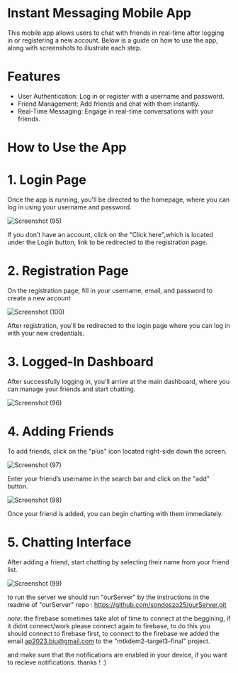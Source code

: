 # Instant Messaging Mobile App


This mobile app allows users to chat with friends in real-time after logging in or registering a new account. Below is a guide on how to use the app, along with screenshots to illustrate each step.


# Features
* User Authentication: Log in or register with a username and password.
* Friend Management: Add friends and chat with them instantly.
* Real-Time Messaging: Engage in real-time conversations with your friends.


# How to Use the App


# 1. Login Page
Once the app is running, you'll be directed to the homepage, where you can log in using your username and password.

![Screenshot (95)](https://github.com/user-attachments/assets/7b959743-6880-43c8-b5a9-3b46ce9fc93e)


If you don’t have an account, click on the "Click here",which is located under the Login button, link to be redirected to the registration page.

# 2. Registration Page
On the registration page, fill in your username, email, and password to create a new account

![Screenshot (100)](https://github.com/user-attachments/assets/3cfa3947-099c-4636-afbf-12a50cc2edac)

After registration, you'll be redirected to the login page where you can log in with your new credentials.



# 3. Logged-In Dashboard
After successfully logging in, you'll arrive at the main dashboard, where you can manage your friends and start chatting.

![Screenshot (96)](https://github.com/user-attachments/assets/49434c53-00f4-4d60-973a-d1b54628a1f6)

# 4. Adding Friends
To add friends, click on the "plus" icon located right-side down the screen.

![Screenshot (97)](https://github.com/user-attachments/assets/34b3436f-89c2-46e5-8380-e76b6a6a1f41)

Enter your friend’s username in the search bar and click on the "add" button.

![Screenshot (98)](https://github.com/user-attachments/assets/a12324fe-044a-409f-b0ee-78f3febb38e4)

Once your friend is added, you can begin chatting with them immediately.

# 5. Chatting Interface
After adding a friend, start chatting by selecting their name from your friend list.

![Screenshot (99)](https://github.com/user-attachments/assets/d2a02a43-853f-409d-ab22-472e8e648100)

to run the server we should run "ourServer" by the instructions in the readme of "ourServer"  repo : https://github.com/sondoszo25/ourServer.git



*note*: the firebase sometimes take alot of time to connect at the beggining, if it didnt connect/work please connect again to firebase, to do this
you should connect to firebase first, to connect to the firebase we added the email ap2023.biu@gmail.com to the "mtkdem2-targel3-final" project.

and make sure that the notifications are enabled in your device, if you want to recieve notifications.
thanks ! :)
